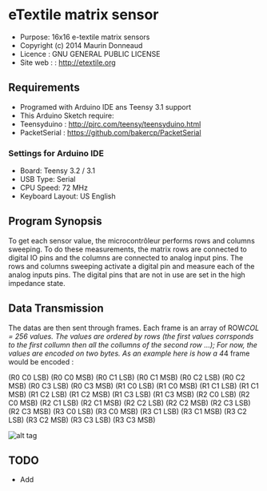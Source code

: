 # eTextile matrix sensor
- Purpose: 16x16 e-textile matrix sensors
- Copyright (c) 2014 Maurin Donneaud
- Licence : GNU GENERAL PUBLIC LICENSE
- Site web : : http://etextile.org

## Requirements
- Programed with Arduino IDE ans Teensy 3.1 support
- This Arduino Sketch require:
 - Teensyduino : http://pjrc.com/teensy/teensyduino.html
 - PacketSerial : https://github.com/bakercp/PacketSerial

### Settings for Arduino IDE
- Board:           Teensy 3.2 / 3.1
- USB Type:        Serial
- CPU Speed:       72 MHz
- Keyboard Layout: US English
 
## Program Synopsis
To get each sensor value, the microcontrôleur performs rows and columns sweeping. To do these measurements, the matrix rows are connected to digital IO pins and the columns are connected to analog input pins. The rows and columns sweeping activate a digital pin and measure each of the analog inputs pins. The digital pins that are not in use are set in the high impedance state.

## Data Transmission
The datas are then sent through frames. Each frame is an array of ROW*COL = 256 values. 
The values are ordered by rows (the first values corrsponds to the first collumn then all the collumns of the second row ...);
For now, the values are encoded on two bytes.
As an example here is how a 4*4 frame would be encoded : 

(R0 C0 LSB) (R0 C0 MSB) (R0 C1 LSB) (R0 C1 MSB) (R0 C2 LSB) (R0 C2 MSB) (R0 C3 LSB) (R0 C3 MSB)
(R1 C0 LSB) (R1 C0 MSB) (R1 C1 LSB) (R1 C1 MSB) (R1 C2 LSB) (R1 C2 MSB) (R1 C3 LSB) (R1 C3 MSB)
(R2 C0 LSB) (R2 C0 MSB) (R2 C1 LSB) (R2 C1 MSB) (R2 C2 LSB) (R2 C2 MSB) (R2 C3 LSB) (R2 C3 MSB)
(R3 C0 LSB) (R3 C0 MSB) (R3 C1 LSB) (R3 C1 MSB) (R3 C2 LSB) (R3 C2 MSB) (R3 C3 LSB) (R3 C3 MSB)

![alt tag](http://etextile-summercamp.org/swatch-exchange/wp-content/uploads/2015/05/Matrix_011.png)

## TODO
- Add 
